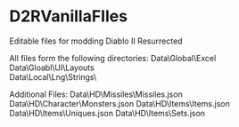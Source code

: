 # D2RVanillaFIles
Editable files for modding Diablo II Resurrected

All files form the following directories:
Data\Global\Excel\
Data\Gloabl\UI\Layouts\
Data\Local\Lng\Strings\



Additional Files:
Data\HD\Missiles\Missiles.json
Data\HD\Character\Monsters.json
Data\HD\Items\Items.json
Data\HD\Items\Uniques.json
Data\HD\Items\Sets.json
